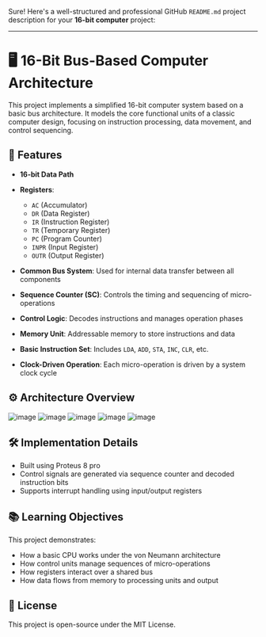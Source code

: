 Sure! Here's a well-structured and professional GitHub `README.md` project description for your **16-bit computer** project:

---

# 🖥️ 16-Bit Bus-Based Computer Architecture

This project implements a simplified 16-bit computer system based on a basic bus architecture. It models the core functional units of a classic computer design, focusing on instruction processing, data movement, and control sequencing.

## 🚀 Features

* **16-bit Data Path**
* **Registers**:

  * `AC` (Accumulator)
  * `DR` (Data Register)
  * `IR` (Instruction Register)
  * `TR` (Temporary Register)
  * `PC` (Program Counter)
  * `INPR` (Input Register)
  * `OUTR` (Output Register)
* **Common Bus System**: Used for internal data transfer between all components
* **Sequence Counter (SC)**: Controls the timing and sequencing of micro-operations
* **Control Logic**: Decodes instructions and manages operation phases
* **Memory Unit**: Addressable memory to store instructions and data
* **Basic Instruction Set**: Includes `LDA`, `ADD`, `STA`, `INC`, `CLR`, etc.
* **Clock-Driven Operation**: Each micro-operation is driven by a system clock cycle

## ⚙️ Architecture Overview

![image](https://github.com/user-attachments/assets/0311a47d-2d11-4fd0-b01e-9455e1aa52b0)
![image](https://github.com/user-attachments/assets/059c24a7-0956-45c2-b98d-7d6fbc378731)
![image](https://github.com/user-attachments/assets/d8fd83d1-56bc-41ca-b08e-b32445be9080)
![image](https://github.com/user-attachments/assets/92875f2f-9990-4f5b-8ced-f41bdcc972a2)
![image](https://github.com/user-attachments/assets/d4976097-8aef-4ce0-a37d-04d9cd39304c)





## 🛠️ Implementation Details

* Built using Proteus 8 pro 
* Control signals are generated via sequence counter and decoded instruction bits
* Supports interrupt handling using input/output registers

## 📚 Learning Objectives

This project demonstrates:

* How a basic CPU works under the von Neumann architecture
* How control units manage sequences of micro-operations
* How registers interact over a shared bus
* How data flows from memory to processing units and output


## 📄 License

This project is open-source under the MIT License.

